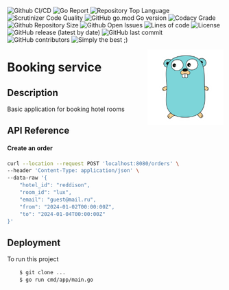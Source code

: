 ![Github CI/CD](https://img.shields.io/github/workflow/status/esuv/echo-template/Go)
![Go Report](https://goreportcard.com/badge/github.com/esuv/echo-template)
![Repository Top Language](https://img.shields.io/github/languages/top/esuv/echo-template)
![Scrutinizer Code Quality](https://img.shields.io/scrutinizer/quality/g/esuv/echo-template/main)
![GitHub go.mod Go version](https://img.shields.io/github/go-mod/go-version/esuv/echo-template)
![Codacy Grade](https://img.shields.io/codacy/grade/c9467ed47e064b1981e53862d0286d65)
![Github Repository Size](https://img.shields.io/github/repo-size/esuv/echo-template)
![Github Open Issues](https://img.shields.io/github/issues/esuv/echo-template)
![Lines of code](https://img.shields.io/tokei/lines/github/esuv/echo-template)
![License](https://img.shields.io/badge/license-MIT-green)
![GitHub release (latest by date)](https://img.shields.io/github/v/release/esuv/echo-template)
![GitHub last commit](https://img.shields.io/github/last-commit/esuv/echo-template)
![GitHub contributors](https://img.shields.io/github/contributors/esuv/echo-template)
![Simply the best ;)](https://img.shields.io/badge/simply-the%20best%20%3B%29-orange)

<img align="right" width="35%" src="./images/gopher.png">

# Booking service
## Description
Basic application for booking hotel rooms

## API Reference

#### Create an order

```sh
curl --location --request POST 'localhost:8080/orders' \
--header 'Content-Type: application/json' \
--data-raw '{
    "hotel_id": "reddison",
    "room_id": "lux",
    "email": "guest@mail.ru",
    "from": "2024-01-02T00:00:00Z",
    "to": "2024-01-04T00:00:00Z"
}'
```

## Deployment

To run this project

```bash
    $ git clone ...
    $ go run cmd/app/main.go
```
